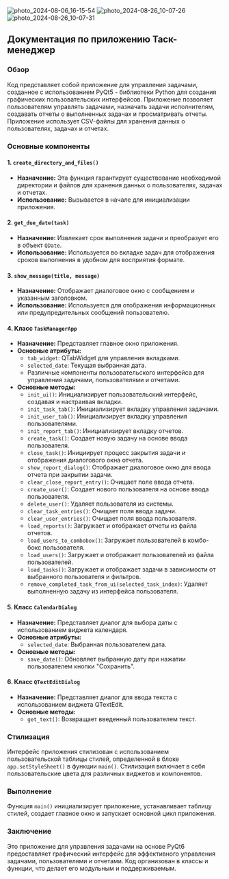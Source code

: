 ![photo_2024-08-06_16-15-54](https://github.com/user-attachments/assets/cdd825e6-5ff8-44f7-9bc8-608e51cb9974)
![photo_2024-08-26_10-07-26](https://github.com/user-attachments/assets/1d9a6948-2b2c-409a-8a5e-947b92448e13)
![photo_2024-08-26_10-07-31](https://github.com/user-attachments/assets/93dab969-b733-4763-b03b-33e4a70b06fb)


## Документация по приложению Таск-менеджер

### Обзор
Код представляет собой приложение для управления задачами, созданное с использованием PyQt5 - библиотеки Python для создания графических пользовательских интерфейсов. Приложение позволяет пользователям управлять задачами, назначать задачи исполнителям, создавать отчеты о выполненных задачах и просматривать отчеты. Приложение использует CSV-файлы для хранения данных о пользователях, задачах и отчетах.

### Основные компоненты

#### 1. `create_directory_and_files()`
   - **Назначение:** Эта функция гарантирует существование необходимой директории и файлов для хранения данных о пользователях, задачах и отчетах.
   - **Использование:** Вызывается в начале для инициализации приложения.

#### 2. `get_due_date(task)`
   - **Назначение:** Извлекает срок выполнения задачи и преобразует его в объект `QDate`.
   - **Использование:** Используется во вкладке задач для отображения сроков выполнения в удобном для восприятия формате.

#### 3. `show_message(title, message)`
   - **Назначение:** Отображает диалоговое окно с сообщением и указанным заголовком.
   - **Использование:** Используется для отображения информационных или предупредительных сообщений пользователю.

#### 4. Класс `TaskManagerApp`
   - **Назначение:** Представляет главное окно приложения.
   - **Основные атрибуты:**
     - `tab_widget`: QTabWidget для управления вкладками.
     - `selected_date`: Текущая выбранная дата.
     - Различные компоненты пользовательского интерфейса для управления задачами, пользователями и отчетами.
   - **Основные методы:**
     - `init_ui()`: Инициализирует пользовательский интерфейс, создавая и настраивая вкладки.
     - `init_task_tab()`: Инициализирует вкладку управления задачами.
     - `init_user_tab()`: Инициализирует вкладку управления пользователями.
     - `init_report_tab()`: Инициализирует вкладку отчетов.
     - `create_task()`: Создает новую задачу на основе ввода пользователя.
     - `close_task()`: Инициирует процесс закрытия задачи и отображения диалогового окна отчета.
     - `show_report_dialog()`: Отображает диалоговое окно для ввода отчета при закрытии задачи.
     - `clear_close_report_entry()`: Очищает поле ввода отчета.
     - `create_user()`: Создает нового пользователя на основе ввода пользователя.
     - `delete_user()`: Удаляет пользователя из системы.
     - `clear_task_entries()`: Очищает поля ввода задачи.
     - `clear_user_entries()`: Очищает поля ввода пользователя.
     - `load_reports()`: Загружает и отображает отчеты из файла отчетов.
     - `load_users_to_combobox()`: Загружает пользователей в комбо-бокс пользователя.
     - `load_users()`: Загружает и отображает пользователей из файла пользователей.
     - `load_tasks()`: Загружает и отображает задачи в зависимости от выбранного пользователя и фильтров.
     - `remove_completed_task_from_ui(selected_task_index)`: Удаляет выполненную задачу из интерфейса пользователя.

#### 5. Класс `CalendarDialog`
   - **Назначение:** Представляет диалог для выбора даты с использованием виджета календаря.
   - **Основные атрибуты:**
     - `selected_date`: Выбранная пользователем дата.
   - **Основные методы:**
     - `save_date()`: Обновляет выбранную дату при нажатии пользователем кнопки "Сохранить".

#### 6. Класс `QTextEditDialog`
   - **Назначение:** Представляет диалог для ввода текста с использованием виджета QTextEdit.
   - **Основные методы:**
     - `get_text()`: Возвращает введенный пользователем текст.

### Стилизация
Интерфейс приложения стилизован с использованием пользовательской таблицы стилей, определенной в блоке `app.setStyleSheet()` в функции `main()`. Стилизация включает в себя пользовательские цвета для различных виджетов и компонентов.

### Выполнение
Функция `main()` инициализирует приложение, устанавливает таблицу стилей, создает главное окно и запускает основной цикл приложения.

### Заключение
Это приложение для управления задачами на основе PyQt6 предоставляет графический интерфейс для эффективного управления задачами, пользователями и отчетами. Код организован в классы и функции, что делает его модульным и поддерживаемым.
